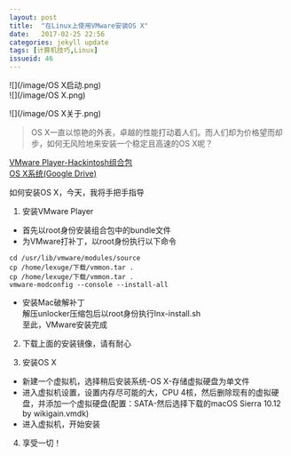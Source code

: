 ```yaml
---
layout: post
title:  "在Linux上使用VMware安装OS X"
date:   2017-02-25 22:56
categories: jekyll update
tags: [计算机技巧,Linux]
issueid: 46
---
```

![](/image/OS X启动.png)  
![](/image/OS X.png)  

![](/image/OS X关于.png)  



> OS X一直以惊艳的外表，卓越的性能打动着人们。而人们却为价格望而却步，如何无风险地来安装一个稳定且高速的OS X呢？  


[VMware Player-Hackintosh组合包](/download/WMware-Hackintosh.zip)  
[OS X系统(Google Drive)](https://drive.google.com/open?id=0B-PSijxodhB1YTRRcU1CMEI2OEE)  


如何安装OS X，今天，我将手把手指导  
1. 安装VMware Player  
- 首先以root身份安装组合包中的bundle文件  
- 为VMware打补丁，以root身份执行以下命令  
```
cd /usr/lib/vmware/modules/source
cp /home/lexuge/下载/vmmon.tar .
cp /home/lexuge/下载/vmmon.tar .
vmware-modconfig --console --install-all
```  
- 安装Mac破解补丁  
解压unlocker压缩包后以root身份执行lnx-install.sh  
至此，VMware安装完成



2. 下载上面的安装镜像，请有耐心  


3. 安装OS X  
- 新建一个虚拟机，选择稍后安装系统-OS X-存储虚拟硬盘为单文件  
- 进入虚拟机设置，设置内存尽可能的大，CPU 4核，然后删除现有的虚拟硬盘，并添加一个虚拟硬盘(配置：SATA-然后选择下载的macOS Sierra 10.12 by wikigain.vmdk)  
- 进入虚拟机，开始安装  


4. 享受一切！  
